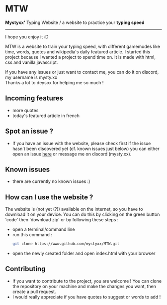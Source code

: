 # MTW
**Mystyxx'** Typing Website / a website to practice your **typing speed**

--- 
I hope you enjoy it :D  

MTW is a website to train your typing speed, with different gamemodes like time, words, quotes and wikipedia's daily featured article. I started this project because I wanted a project to spend time on. It is made with html, css and vanilla javascript.  


If you have any issues or just want to contact me, you can do it on discord, my username is mysty.xx <br>
Thanks a lot to deysox for helping me so much !  

## Incoming features
- more quotes
- today's featured article in french

## Spot an issue ?
- If you have an issue with the website, please check first if the issue hasn't been discovered yet (cf. known issues just below) you can either open an issue [here](https://github.com/mystyxx/MTW/issues) or message me on discord (mysty.xx).  

## Known issues
- there are currently no known issues :)  

## How can I use the website ?
The website is (not yet (?)) available on the internet, so you have to download it on your device. You can do this by clicking on the green button 'code' then 'download zip' or by following these steps : 
- open a terminal/command line
- run this command :  
    ```bash
    git clone https://www.github.com/mystyxx/MTW.git
    ```
- open the newly created folder and open index.html with your browser

## Contributing 
- If you want to contribute to the project, you are welcome ! You can clone the repository on your machine and make the changes you want, then create a pull request. 
- I would really appreciate if you have quotes to suggest or words to add !
